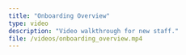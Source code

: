 ```yaml
---
title: "Onboarding Overview"
type: video
description: "Video walkthrough for new staff."
file: /videos/onboarding_overview.mp4
---
```

